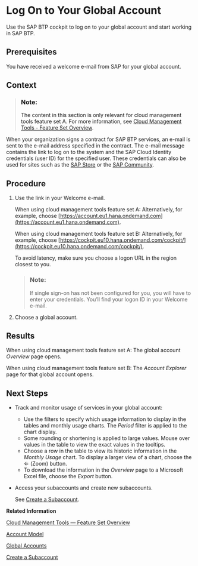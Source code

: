<!-- loio77be28886328492086ab07c003cb8d37 -->

# Log On to Your Global Account

Use the SAP BTP cockpit to log on to your global account and start working in SAP BTP.



<a name="loio77be28886328492086ab07c003cb8d37__prereq_mkv_1m3_mdb"/>

## Prerequisites

You have received a welcome e-mail from SAP for your global account.



## Context

> ### Note:  
> The content in this section is only relevant for cloud management tools feature set A. For more information, see [Cloud Management Tools - Feature Set Overview](https://help.sap.com/viewer/65de2977205c403bbc107264b8eccf4b/Cloud/en-US/caf4e4e23aef4666ad8f125af393dfb2.html).

When your organization signs a contract for SAP BTP services, an e-mail is sent to the e-mail address specified in the contract. The e-mail message contains the link to log on to the system and the SAP Cloud Identity credentials \(user ID\) for the specified user. These credentials can also be used for sites such as the [SAP Store](https://www.sapstore.com/) or the [SAP Community](https://www.sap.com/community.html).



<a name="loio77be28886328492086ab07c003cb8d37__steps_w21_1ns_ndb"/>

## Procedure

1.  Use the link in your Welcome e-mail.

    When using cloud management tools feature set A: Alternatively, for example, choose [https://account.eu1.hana.ondemand.com](https://account.eu1.hana.ondemand.com).

    When using cloud management tools feature set B: Alternatively, for example, choose [https://cockpit.eu10.hana.ondemand.com/cockpit/](https://cockpit.eu10.hana.ondemand.com/cockpit/).

    To avoid latency, make sure you choose a logon URL in the region closest to you.

    > ### Note:  
    > If single sign-on has not been configured for you, you will have to enter your credentials. You’ll find your logon ID in your Welcome e-mail.

2.  Choose a global account.




<a name="loio77be28886328492086ab07c003cb8d37__result_chm_ryx_32b"/>

## Results

When using cloud management tools feature set A: The global account *Overview* page opens.

When using cloud management tools feature set B: The *Account Explorer* page for that global account opens.



<a name="loio77be28886328492086ab07c003cb8d37__postreq_pfk_njx_k2b"/>

## Next Steps

-   Track and monitor usage of services in your global account:

    -   Use the filters to specify which usage information to display in the tables and monthly usage charts. The *Period* filter is applied to the chart display.
    -   Some rounding or shortening is applied to large values. Mouse over values in the table to view the exact values in the tooltips.
    -   Choose a row in the table to view its historic information in the *Monthly Usage* chart. To display a larger view of a chart, choose the   \(Zoom\)  button.
    -   To download the information in the *Overview* page to a Microsoft Excel file, choose the *Export* button.
-   Access your subaccounts and create new subaccounts.

    See [Create a Subaccount](Create_a_Subaccount_05280a1.md).


**Related Information**  


[Cloud Management Tools — Feature Set Overview](Cloud_Management_Tools_—_Feature_Set_Overview_caf4e4e.md "Cloud management tools represent the group of technologies designed for managing SAP BTP.")

[Account Model](Account_Model_8ed4a70.md#loio8ed4a705efa0431b910056c0acdbf377 "Learn more about the different types of accounts on SAP BTP and how they relate to each other.")

[Global Accounts](Account_Model_8ed4a70.md#loioc165d95ee700407eb181770901caec94 "A global account is the realization of a contract you made with SAP.")

[Create a Subaccount](Create_a_Subaccount_05280a1.md "Create subaccounts in your global account using the SAP BTP cockpit.")

